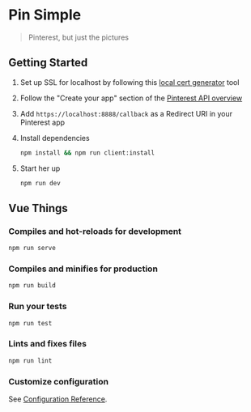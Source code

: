# Pin Simple

> Pinterest, but just the pictures

## Getting Started

1. Set up SSL for localhost by following this [local cert generator](https://github.com/dakshshah96/local-cert-generator) tool

1. Follow the "Create your app" section of the [Pinterest API overview](https://developers.pinterest.com/docs/api/overview/)

1. Add `https://localhost:8888/callback` as a Redirect URI in your Pinterest app

1. Install dependencies

   ```bash
   npm install && npm run client:install
   ```

1. Start her up

   ```bash
   npm run dev
   ```

## Vue Things

### Compiles and hot-reloads for development

```bash
npm run serve
```

### Compiles and minifies for production

```bash
npm run build
```

### Run your tests

```bash
npm run test
```

### Lints and fixes files

```bash
npm run lint
```

### Customize configuration

See [Configuration Reference](https://cli.vuejs.org/config/).
